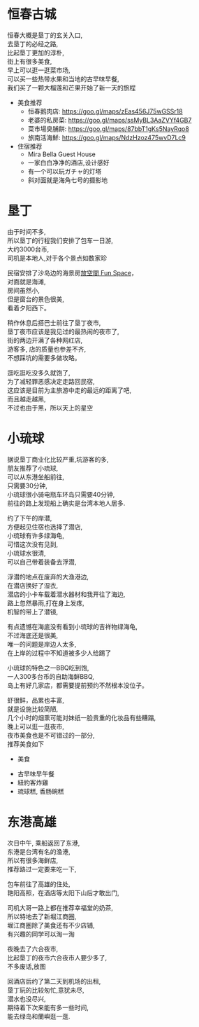 # 恒春古城
恒春大概是垦丁的玄关入口,</br>
去垦丁的必经之路,</br>
比起垦丁更加的淳朴,</br>
街上有很多美食,</br>
早上可以逛一逛菜市场,</br>
可以买一些热带水果和当地的古早味早餐,</br>
我们买了一颗大榴莲和芒果开始了新一天的旅程</br>
* 美食推荐
  - 恒春鹅肉店: https://goo.gl/maps/zEas456J75wGSSr18
  - 老婆的私房菜: https://goo.gl/maps/ssMyBL3AaZVYf4GB7
  - 菜市場臭脯餅: https://goo.gl/maps/87bbT1gKs5NayRqo8
  - 旅南活海鮮: https://goo.gl/maps/NdzHzoz475wvD7Lc9
* 住宿推荐
  - Mira Bella Guest House
  - 一家白白净净的酒店,设计感好
  - 有一个可以玩ガチャ的灯塔
  - 斜对面就是海角七号的摄影地

# 垦丁
由于时间不多,</br>
所以垦丁的行程我们安排了包车一日游,</br>
大约3000台币,</br>
司机是本地人,对于各个景点如数家珍</br>

民宿安排了沙岛边的海景房[放空間 Fun Space](http://uukt.com.tw/kenting/332/online-booking)，</br>
对面就是海滩,</br>
房间虽然小,</br>
但是窗台的景色很美,</br>
看着夕阳西下。</br>

稍作休息后搭巴士前往了垦丁夜市,</br>
垦丁夜市应该是我见过的最热闹的夜市了,</br>
街的两边开满了各种网红店,</br>
游客多, 店的质量也参差不齐,</br>
不想踩坑的需要多做攻略。</br>

逛吃逛吃没多久就饱了,</br>
为了减轻罪恶感决定走路回民宿,</br>
这应该是目前为主旅游中走的最远的距离了吧,</br>
而且越走越黑,</br>
不过也由于黑，所以天上的星空

# 小琉球
据说垦丁商业化比较严重,坑游客的多,</br>
朋友推荐了小琉球,</br>
可以从东港坐船前往,</br>
只需要30分钟,</br>
小琉球很小骑电瓶车环岛只需要40分钟,</br>
前往的路上发现船上确实是台湾本地人居多.</br>

约了下午的岸潜,</br>
方便起见住宿也选择了潜店,</br>
小琉球有许多绿海龟,</br>
可惜这次没有见到,</br>
小琉球水很清,</br>
可以自己带着装备去浮潜,</br>

浮潜的地点在废弃的大渔港边,</br>
在潜店换好了湿衣,</br>
潜店的小卡车载着潜水器材和我开往了海边,</br>
路上忽然暴雨,打在身上发疼,</br>
机智的带上了潜镜,</br>

有点遗憾在海底没有看到小琉球的吉祥物绿海龟,</br>
不过海底还是很美,</br>
唯一的问题是岸边人太多,</br>
在上岸的过程中不知道被多少人给踢了</br>

小琉球的特色之一BBQ吃到饱,</br>
一人300多台币的自助海鲜BBQ,</br>
岛上有好几家店，都需要提前预约不然根本没位子。</br>

虾很鲜，品累也丰富,</br>
就是设施比较简陋,</br>
几个小时的烟熏可能对妹纸一脸贵重的化妆品有些糟蹋,</br>
晚上可以逛一逛夜市,</br>
夜市美食也是不可错过的一部分,</br>
推荐美食如下</br>
* 美食
 - 古早味早午餐
 - 紐約客炸雞
 - 琉球糕, 香肠碗糕

# 东港高雄
次日中午, 乘船返回了东港,</br>
东港是台湾有名的渔港,</br>
所以有很多海鲜店,</br>
推荐路过一定要来吃一下,</br>

包车前往了高雄的住处,</br>
艳阳高照，在酒店等太阳下山后才敢出门,</br>

司机大哥一路上都在推荐幸福堂的奶茶,</br>
所以特地去了新堀江商圏,</br>
堀江商圏除了美食还有不少店铺,</br>
有兴趣的同学可以淘一淘</br>

夜晚去了六合夜市,</br>
比起垦丁的夜市六合夜市人要少多了,</br>
不多废话,放图</br>

回酒店后约了第二天到机场的出租,</br>
垦丁玩的比较匆忙,意犹未尽,</br>
潜水也没尽兴,</br>
期待着下次来能有多一些时间,</br>
能去绿岛和蘭嶼逛一逛.</br>
